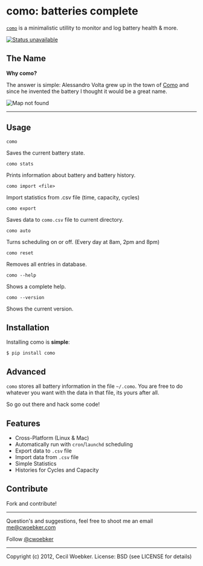 # como: batteries complete

[`como`](https://github.com/cwoebker/como/blob/master/como.py) is a minimalistic utillity to monitor and log battery health & more.

[![Status unavailable](https://secure.travis-ci.org/cwoebker/como.png?branch=master)](http://travis-ci.org/cwoebker/como)

## The Name ##

**Why como?**

The answer is simple: Alessandro Volta grew up in the town of [Como](https://maps.google.com/maps/place?ftid=0x47869c481027ed63:0xb99b96af785ff524&q=Como+italy&gl=us&ie=UTF8&ll=45.905539,8.869743&spn=0.000239,0.000343&t=h&z=12&vpsrc=0)
and since he invented the battery I thought it would be a great name.

![Map not found](https://mts0.google.com/vt/data=9JDtAHjlTn3x-Sj-pwj3TI8qbtmqB_-LnEoOWHi1JIH9W7fJrfYPYf2ali6aD042Ny8SYFLwPPZZKXlfEZ4QdxIpwulW3ms6uP5wUAoVf93Jyw3RqOzuf7phyiJTNTa7F40NnNzgarXK_1t3AxD-WqBu5Go8Gincuj1Ho04og_3Sa2UiBghMZdgO5C25rkiQkreOKiiL1sBaWOqNe2jnAM4MI2IC)

---

## Usage

    como

Saves the current battery state.

    como stats

Prints information about battery and battery history.

    como import <file>

Import statistics from .csv file (time, capacity, cycles)

    como export

Saves data to `como.csv` file to current directory.

    como auto

Turns scheduling on or off. (Every day at 8am, 2pm and 8pm)

    como reset

Removes all entries in database.

    como --help

Shows a complete help.

    como --version

Shows the current version.


## Installation

Installing como is **simple**:

    $ pip install como


## Advanced

``como`` stores all battery information in the file ``~/.como``.
You are free to do whatever you want with the data in that file,
its yours after all.

So go out there and hack some code!

## Features ##

- Cross-Platform (Linux & Mac)
- Automatically run with `cron`/`launchd` scheduling
- Export data to `.csv` file
- Import data from `.csv` file
- Simple Statistics
- Histories for Cycles and Capacity

## Contribute

Fork and contribute!

---

Question's and suggestions, feel free to shoot me an email <me@cwoebker.com>

Follow [@cwoebker](http://twitter.com/cwoebker)

---

Copyright (c) 2012, Cecil Woebker.
License: BSD (see LICENSE for details)
